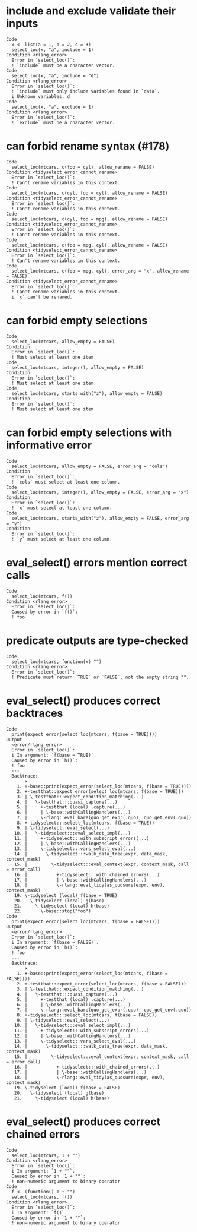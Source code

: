 # include and exclude validate their inputs

    Code
      x <- list(a = 1, b = 2, c = 3)
      select_loc(x, "a", include = 1)
    Condition <rlang_error>
      Error in `select_loc()`:
      ! `include` must be a character vector.
    Code
      select_loc(x, "a", include = "d")
    Condition <rlang_error>
      Error in `select_loc()`:
      ! `include` must only include variables found in `data`.
      i Unknown variables: d
    Code
      select_loc(x, "a", exclude = 1)
    Condition <rlang_error>
      Error in `select_loc()`:
      ! `exclude` must be a character vector.

# can forbid rename syntax (#178)

    Code
      select_loc(mtcars, c(foo = cyl), allow_rename = FALSE)
    Condition <tidyselect_error_cannot_rename>
      Error in `select_loc()`:
      ! Can't rename variables in this context.
    Code
      select_loc(mtcars, c(cyl, foo = cyl), allow_rename = FALSE)
    Condition <tidyselect_error_cannot_rename>
      Error in `select_loc()`:
      ! Can't rename variables in this context.
    Code
      select_loc(mtcars, c(cyl, foo = mpg), allow_rename = FALSE)
    Condition <tidyselect_error_cannot_rename>
      Error in `select_loc()`:
      ! Can't rename variables in this context.
    Code
      select_loc(mtcars, c(foo = mpg, cyl), allow_rename = FALSE)
    Condition <tidyselect_error_cannot_rename>
      Error in `select_loc()`:
      ! Can't rename variables in this context.
    Code
      select_loc(mtcars, c(foo = mpg, cyl), error_arg = "x", allow_rename = FALSE)
    Condition <tidyselect_error_cannot_rename>
      Error in `select_loc()`:
      ! Can't rename variables in this context.
      i `x` can't be renamed.

# can forbid empty selections

    Code
      select_loc(mtcars, allow_empty = FALSE)
    Condition
      Error in `select_loc()`:
      ! Must select at least one item.
    Code
      select_loc(mtcars, integer(), allow_empty = FALSE)
    Condition
      Error in `select_loc()`:
      ! Must select at least one item.
    Code
      select_loc(mtcars, starts_with("z"), allow_empty = FALSE)
    Condition
      Error in `select_loc()`:
      ! Must select at least one item.

# can forbid empty selections with informative error

    Code
      select_loc(mtcars, allow_empty = FALSE, error_arg = "cols")
    Condition
      Error in `select_loc()`:
      ! `cols` must select at least one column.
    Code
      select_loc(mtcars, integer(), allow_empty = FALSE, error_arg = "x")
    Condition
      Error in `select_loc()`:
      ! `x` must select at least one column.
    Code
      select_loc(mtcars, starts_with("z"), allow_empty = FALSE, error_arg = "y")
    Condition
      Error in `select_loc()`:
      ! `y` must select at least one column.

# eval_select() errors mention correct calls

    Code
      select_loc(mtcars, f())
    Condition <rlang_error>
      Error in `select_loc()`:
      Caused by error in `f()`:
      ! foo

# predicate outputs are type-checked

    Code
      select_loc(mtcars, function(x) "")
    Condition <rlang_error>
      Error in `select_loc()`:
      ! Predicate must return `TRUE` or `FALSE`, not the empty string "".

# eval_select() produces correct backtraces

    Code
      print(expect_error(select_loc(mtcars, f(base = TRUE))))
    Output
      <error/rlang_error>
      Error in `select_loc()`:
      i In argument: `f(base = TRUE)`.
      Caused by error in `h()`:
      ! foo
      ---
      Backtrace:
           x
        1. +-base::print(expect_error(select_loc(mtcars, f(base = TRUE))))
        2. +-testthat::expect_error(select_loc(mtcars, f(base = TRUE)))
        3. | \-testthat:::expect_condition_matching(...)
        4. |   \-testthat:::quasi_capture(...)
        5. |     +-testthat (local) .capture(...)
        6. |     | \-base::withCallingHandlers(...)
        7. |     \-rlang::eval_bare(quo_get_expr(.quo), quo_get_env(.quo))
        8. +-tidyselect:::select_loc(mtcars, f(base = TRUE))
        9. | \-tidyselect::eval_select(...)
       10. |   \-tidyselect:::eval_select_impl(...)
       11. |     +-tidyselect:::with_subscript_errors(...)
       12. |     | \-base::withCallingHandlers(...)
       13. |     \-tidyselect:::vars_select_eval(...)
       14. |       \-tidyselect:::walk_data_tree(expr, data_mask, context_mask)
       15. |         \-tidyselect:::eval_context(expr, context_mask, call = error_call)
       16. |           +-tidyselect:::with_chained_errors(...)
       17. |           | \-base::withCallingHandlers(...)
       18. |           \-rlang::eval_tidy(as_quosure(expr, env), context_mask)
       19. \-tidyselect (local) f(base = TRUE)
       20.   \-tidyselect (local) g(base)
       21.     \-tidyselect (local) h(base)
       22.       \-base::stop("foo")
    Code
      print(expect_error(select_loc(mtcars, f(base = FALSE))))
    Output
      <error/rlang_error>
      Error in `select_loc()`:
      i In argument: `f(base = FALSE)`.
      Caused by error in `h()`:
      ! foo
      ---
      Backtrace:
           x
        1. +-base::print(expect_error(select_loc(mtcars, f(base = FALSE))))
        2. +-testthat::expect_error(select_loc(mtcars, f(base = FALSE)))
        3. | \-testthat:::expect_condition_matching(...)
        4. |   \-testthat:::quasi_capture(...)
        5. |     +-testthat (local) .capture(...)
        6. |     | \-base::withCallingHandlers(...)
        7. |     \-rlang::eval_bare(quo_get_expr(.quo), quo_get_env(.quo))
        8. +-tidyselect:::select_loc(mtcars, f(base = FALSE))
        9. | \-tidyselect::eval_select(...)
       10. |   \-tidyselect:::eval_select_impl(...)
       11. |     +-tidyselect:::with_subscript_errors(...)
       12. |     | \-base::withCallingHandlers(...)
       13. |     \-tidyselect:::vars_select_eval(...)
       14. |       \-tidyselect:::walk_data_tree(expr, data_mask, context_mask)
       15. |         \-tidyselect:::eval_context(expr, context_mask, call = error_call)
       16. |           +-tidyselect:::with_chained_errors(...)
       17. |           | \-base::withCallingHandlers(...)
       18. |           \-rlang::eval_tidy(as_quosure(expr, env), context_mask)
       19. \-tidyselect (local) f(base = FALSE)
       20.   \-tidyselect (local) g(base)
       21.     \-tidyselect (local) h(base)

# eval_select() produces correct chained errors

    Code
      select_loc(mtcars, 1 + "")
    Condition <rlang_error>
      Error in `select_loc()`:
      i In argument: `1 + ""`.
      Caused by error in `1 + ""`:
      ! non-numeric argument to binary operator
    Code
      f <- (function() 1 + "")
      select_loc(mtcars, f())
    Condition <rlang_error>
      Error in `select_loc()`:
      i In argument: `f()`.
      Caused by error in `1 + ""`:
      ! non-numeric argument to binary operator

